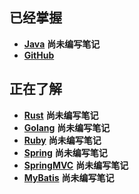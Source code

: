 ## 已经掌握

- [**Java**](./Java/README.md) **尚未编写笔记**
- [**GitHub**](./GitHub/README.md)

## 正在了解

- [**Rust**](./Rust/README.md) **尚未编写笔记**
- [**Golang**](./Golang/README.md) **尚未编写笔记**
- [**Ruby**](./Ruby/README.md) **尚未编写笔记**
- [**Spring**](./SSM/Spring/README.md) **尚未编写笔记**
- [**SpringMVC**](./SSM/SpringMVC/README.md) **尚未编写笔记**
- [**MyBatis**](./SSM/MyBatis/README.md) **尚未编写笔记**
